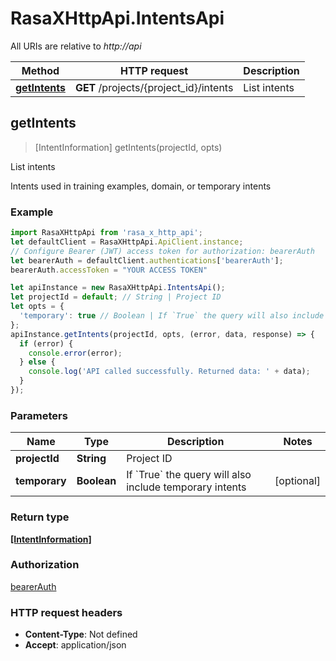 # RasaXHttpApi.IntentsApi

All URIs are relative to *http://api*

Method | HTTP request | Description
------------- | ------------- | -------------
[**getIntents**](IntentsApi.md#getIntents) | **GET** /projects/{project_id}/intents | List intents



## getIntents

> [IntentInformation] getIntents(projectId, opts)

List intents

Intents used in training examples, domain, or temporary intents

### Example

```javascript
import RasaXHttpApi from 'rasa_x_http_api';
let defaultClient = RasaXHttpApi.ApiClient.instance;
// Configure Bearer (JWT) access token for authorization: bearerAuth
let bearerAuth = defaultClient.authentications['bearerAuth'];
bearerAuth.accessToken = "YOUR ACCESS TOKEN"

let apiInstance = new RasaXHttpApi.IntentsApi();
let projectId = default; // String | Project ID
let opts = {
  'temporary': true // Boolean | If `True` the query will also include temporary intents
};
apiInstance.getIntents(projectId, opts, (error, data, response) => {
  if (error) {
    console.error(error);
  } else {
    console.log('API called successfully. Returned data: ' + data);
  }
});
```

### Parameters


Name | Type | Description  | Notes
------------- | ------------- | ------------- | -------------
 **projectId** | **String**| Project ID | 
 **temporary** | **Boolean**| If &#x60;True&#x60; the query will also include temporary intents | [optional] 

### Return type

[**[IntentInformation]**](IntentInformation.md)

### Authorization

[bearerAuth](../README.md#bearerAuth)

### HTTP request headers

- **Content-Type**: Not defined
- **Accept**: application/json

